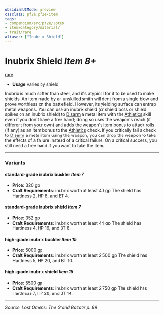 ```yaml
---
obsidianUIMode: preview
cssclass: pf2e,pf2e-item
tags:
- compendium/src/pf2e/lotgb
- item/category/material/
- trait/rare
aliases: ["Inubrix Shield"]
---
```

# Inubrix Shield *Item 8+*  
[rare](rare.md "Rare Rarity Trait")  

- **Usage** varies by shield

Inubrix is much softer than steel, and it's atypical for it to be used to make shields. An item made by an unskilled smith will dent from a single blow and prove worthless on the battlefield. However, its yielding surface can entrap metal weapons. You can use an inubrix shield (or shield boss or shield spikes on an inubrix shield) to [Disarm](Reference/Rules/Actions/disarm.md) a metal item with the [Athletics](skills.md#Athletics) skill even if you don't have a free hand; doing so uses the weapon's reach (if different from your own) and adds the weapon's item bonus to attack rolls (if any) as an item bonus to the [Athletics](skills.md#Athletics) check. If you critically fail a check to [Disarm](Reference/Rules/Actions/disarm.md) a metal item using the weapon, you can drop the weapon to take the effects of a failure instead of a critical failure. On a critical success, you still need a free hand if you want to take the item.

---

### Variants

#### standard-grade inubrix buckler *Item 7*

- **Price**: 320 gp
- **Craft Requirements**: inubrix worth at least 40 gp The shield has Hardness 2, HP 8, and BT 4.

#### standard-grade inubrix shield *Item 7*

- **Price**: 352 gp
- **Craft Requirements**: inubrix worth at least 44 gp The shield has Hardness 4, HP 16, and BT 8.

#### high-grade inubrix buckler *Item 15*

- **Price**: 5000 gp
- **Craft Requirements**: inubrix worth at least 2,500 gp The shield has Hardness 5, HP 20, and BT 10.

#### high-grade inubrix shield *Item 15*

- **Price**: 5500 gp
- **Craft Requirements**: inubrix worth at least 2,750 gp The shield has Hardness 7, HP 28, and BT 14.

---
*Source: Lost Omens: The Grand Bazaar p. 99*